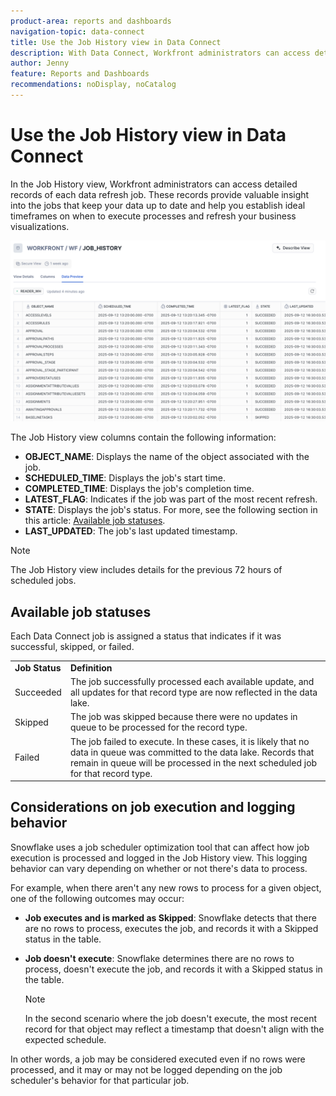 ```yaml
---
product-area: reports and dashboards
navigation-topic: data-connect
title: Use the Job History view in Data Connect 
description: With Data Connect, Workfront administrators can access detailed records of each data refresh job in the Job History view. 
author: Jenny
feature: Reports and Dashboards
recommendations: noDisplay, noCatalog
---
```

# Use the Job History view in Data Connect 

In the Job History view, Workfront administrators can access detailed records of each data refresh job. These records provide valuable insight into the jobs that keep your data up to date and help you establish ideal timeframes on when to execute processes and refresh your business visualizations.

![Job History view](assets/job-history-overview.png)

The Job History view columns contain the following information: 

* **OBJECT_NAME**: Displays the name of the object associated with the job. 
* **SCHEDULED_TIME**: Displays the job's start time. 
* **COMPLETED_TIME**: Displays the job's completion time. 
* **LATEST_FLAG**: Indicates if the job was part of the most recent refresh. 
* **STATE**: Displays the job's status. For more, see the following section in this article: [Available job statuses](#available-job-statuses). 
* **LAST_UPDATED**: The job's last updated timestamp.

>[!NOTE]
>
>The Job History view includes details for the previous 72 hours of scheduled jobs. 


## Available job statuses 

Each Data Connect job is assigned a status that indicates if it was successful, skipped, or failed.

<table>
    <tr>
        <td><b>Job Status</b></td>
        <td><b>Definition</b></td>
    </tr>
    <tr>
        <td>Succeeded</td>
        <td>The job successfully processed each available update, and all updates for that record type are now reflected in the data lake.</td>
    </tr>
    <tr>
        <td>Skipped</td>
        <td>The job was skipped because there were no updates in queue to be processed for the record type.</td>
    </tr>
    <tr>
        <td>Failed</td>
        <td>The job failed to execute. In these cases, it is likely that no data in queue was committed to the data lake. Records that remain in queue will be processed in the next scheduled job for that record type. </td>
    </tr>
   </table> 


## Considerations on job execution and logging behavior

Snowflake uses a job scheduler optimization tool that can affect how job execution is processed and logged in the Job History view. This logging behavior can vary depending on whether or not there's data to process.

For example, when there aren't any new rows to process for a given object, one of the following outcomes may occur:

* **Job executes and is marked as Skipped**: Snowflake detects that there are no rows to process, executes the job, and records it with a Skipped status in the table.

* **Job doesn't execute**: Snowflake determines there are no rows to process, doesn't execute the job, and records it with a Skipped status in the table. 
    
    >[!NOTE]
    >
    >In the second scenario where the job doesn't execute, the most recent record for that object may reflect a timestamp that doesn't align with the expected schedule.

In other words, a job may be considered executed even if no rows were processed, and it may or may not be logged depending on the job scheduler's behavior for that particular job.